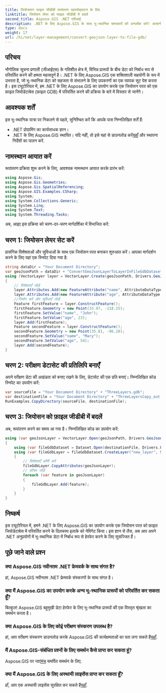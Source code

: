 ```yaml
---
title: जियोजसन फाइल जीडीबी रूपांतरण रहस्योद्घाटन के लिए
linktitle: जियोसन लेयर को फाइल जीडीबी में बदलें
second_title: Aspose.GIS .NET एपीआई
description: .NET के लिए Aspose.GIS के साथ भू-स्थानिक चमत्कारों को अनलॉक करें! आसानी से जियोसन परतों को फ़ाइल जियोडेटाबेस में परिवर्तित करें। अब इसे आजमाओ! #मान लीजिए #जीआईएस
type: docs
weight: 17
url: /hi/net/layer-management/convert-geojson-layer-to-file-gdb/
---
```

## परिचय
भौगोलिक सूचना प्रणाली (जीआईएस) के गतिशील क्षेत्र में, विभिन्न प्रारूपों के बीच डेटा को निर्बाध रूप से परिवर्तित करने की क्षमता महत्वपूर्ण है। .NET के लिए Aspose.GIS एक शक्तिशाली सहयोगी के रूप में उभरता है, जो भू-स्थानिक डेटा को सहजता से संभालने के लिए उपकरणों का एक व्यापक सूट पेश करता है। इस ट्यूटोरियल में, हम .NET के लिए Aspose.GIS का उपयोग करके एक जियोसन परत को एक फ़ाइल जियोडेटाबेस (फ़ाइल GDB) में परिवर्तित करने की प्रक्रिया के बारे में विस्तार से जानेंगे।
## आवश्यक शर्तें
इस भू-स्थानिक यात्रा पर निकलने से पहले, सुनिश्चित करें कि आपके पास निम्नलिखित शर्तें हैं:
- .NET प्रोग्रामिंग का कार्यसाधक ज्ञान।
-  .NET के लिए Aspose.GIS स्थापित। यदि नहीं, तो इसे यहां से डाउनलोड करें[यहाँ](https://releases.aspose.com/gis/net/) और स्थापना निर्देशों का पालन करें.
## नामस्थान आयात करें
रूपांतरण प्रक्रिया शुरू करने के लिए, आवश्यक नामस्थान आयात करके प्रारंभ करें:
```csharp
using Aspose.Gis;
using Aspose.Gis.Geometries;
using Aspose.Gis.SpatialReferencing;
using Aspose.GIS.Examples.CSharp;
using System;
using System.Collections.Generic;
using System.Linq;
using System.Text;
using System.Threading.Tasks;
```
अब, आइए इस प्रक्रिया को चरण-दर-चरण मार्गदर्शिका में विभाजित करें:
## चरण 1: जियोसन लेयर सेट करें
प्रासंगिक विशेषताओं और सुविधाओं के साथ एक जियोसन परत बनाकर शुरुआत करें। आपका मार्गदर्शन करने के लिए यहां एक स्निपेट दिया गया है:
```csharp
string dataDir = "Your Document Directory";
var geoJsonPath = dataDir + "ConvertGeoJsonLayerToLayerInFileGdbDataset_out.json";
using (VectorLayer layer = VectorLayer.Create(geoJsonPath, Drivers.GeoJson))
{
    // विशेषताएँ जोड़ें
    layer.Attributes.Add(new FeatureAttribute("name", AttributeDataType.String));
    layer.Attributes.Add(new FeatureAttribute("age", AttributeDataType.Integer));
    //निर्माण करें और सुविधाएँ जोड़ें
    Feature firstFeature = layer.ConstructFeature();
    firstFeature.Geometry = new Point(33.97, -118.25);
    firstFeature.SetValue("name", "John");
    firstFeature.SetValue("age", 23);
    layer.Add(firstFeature);
    Feature secondFeature = layer.ConstructFeature();
    secondFeature.Geometry = new Point(35.81, -96.28);
    secondFeature.SetValue("name", "Mary");
    secondFeature.SetValue("age", 54);
    layer.Add(secondFeature);
}
```
## चरण 2: परीक्षण डेटासेट की प्रतिलिपि बनाएँ
अपने परीक्षण डेटा की अखंडता को बनाए रखने के लिए, डेटासेट की एक प्रति बनाएं। निम्नलिखित कोड स्निपेट का उपयोग करें:
```csharp
var sourceFile = "Your Document Directory" + "ThreeLayers.gdb";
var destinationFile = "Your Document Directory" + "ThreeLayersCopy_out.gdb";
RunExamples.CopyDirectory(sourceFile, destinationFile);
```
## चरण 3: जियोसन को फ़ाइल जीडीबी में बदलें
अब, रूपांतरण करने का समय आ गया है। निम्नलिखित कोड का उपयोग करें:
```csharp
using (var geoJsonLayer = VectorLayer.Open(geoJsonPath, Drivers.GeoJson))
{
    using (var fileGdbDataset = Dataset.Open(destinationFile, Drivers.FileGdb))
    using (var fileGdbLayer = fileGdbDataset.CreateLayer("new_layer", SpatialReferenceSystem.Wgs84))
    {
        // विशेषताएँ कॉपी करें
        fileGdbLayer.CopyAttributes(geoJsonLayer);
        // फ़ीचर जोड़ें
        foreach (var feature in geoJsonLayer)
        {
            fileGdbLayer.Add(feature);
        }
    }
}
```
## निष्कर्ष
इस ट्यूटोरियल में, हमने .NET के लिए Aspose.GIS का उपयोग करके एक जियोसन परत को फ़ाइल जियोडेटाबेस में परिवर्तित करने के दिलचस्प इलाके को नेविगेट किया। इस ज्ञान से लैस, अब आप अपने .NET अनुप्रयोगों में भू-स्थानिक डेटा में निर्बाध रूप से हेरफेर करने के लिए सुसज्जित हैं।
## पूछे जाने वाले प्रश्न
### क्या Aspose.GIS नवीनतम .NET फ्रेमवर्क के साथ संगत है?
हां, Aspose.GIS नवीनतम .NET फ्रेमवर्क संस्करणों के साथ संगत है।
### क्या मैं Aspose.GIS का उपयोग करके अन्य भू-स्थानिक प्रारूपों को परिवर्तित कर सकता हूँ?
बिल्कुल! Aspose.GIS बहुमुखी डेटा हेरफेर के लिए भू-स्थानिक प्रारूपों की एक विस्तृत श्रृंखला का समर्थन करता है।
### क्या Aspose.GIS के लिए कोई परीक्षण संस्करण उपलब्ध है?
 हां, आप परीक्षण संस्करण डाउनलोड करके Aspose.GIS की कार्यक्षमताओं का पता लगा सकते हैं[यहाँ](https://releases.aspose.com/).
### मैं Aspose.GIS-संबंधित प्रश्नों के लिए समर्थन कैसे प्राप्त कर सकता हूं?
 Aspose.GIS पर जाएं[मंच](https://forum.aspose.com/c/gis/33) समर्पित समर्थन के लिए.
### क्या मैं Aspose.GIS के लिए अस्थायी लाइसेंस प्राप्त कर सकता हूँ?
 हाँ, आप एक अस्थायी लाइसेंस सुरक्षित कर सकते हैं[यहाँ](https://purchase.aspose.com/temporary-license/).